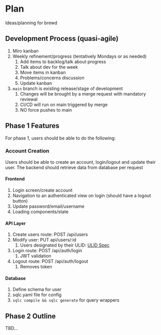 # Plan

Ideas/planning for brewd

## Development Process (quasi-agile)

1. Miro kanban
2. Weekly refinement/progress (tentatively Mondays or as needed)
   1. Add items to backlog/talk about progress
   2. Talk about dev for the week
   3. Move items in kanban
   4. Problems/concerns discussion
   5. Update kanban
3. ```main``` branch is existing release/stage of development
   1. Changes will be brought by a merge request with mandatory reviewal
   2. CI/CD will run on main triggered by merge
   3. NO force pushes to main

## Phase 1 Features

For phase 1, users should be able to do the following:

### Account Creation

Users should be able to create an account, login/logout and update their user. The backend should retrieve data from database per request

#### Frontend

1. Login screen/create account
2. Navigation to an authenticated view on login (should have a logout button)
3. Update password/email/username
4. Loading components/state

#### API Layer

1. Create users route: POST /api/users
2. Modify user: PUT api/users/:id
   1. Users designated by their ULID: [ULID Spec](https://github.com/oklog/ulid)
3. Login route: POST /api/auth/login
   1. JWT validation
4. Logout route: POST /api/auth/logout
   1. Removes token

#### Database

1. Define schema for user
2. sqlc.yaml file for config
3. ```sqlc compile && sqlc generate``` for query wrappers

## Phase 2 Outline

TBD...